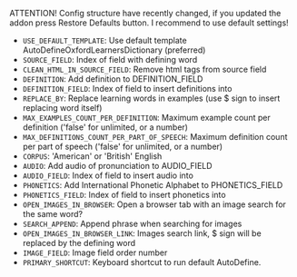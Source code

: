 ATTENTION!
Config structure have recently changed, if you updated the addon press Restore Defaults button.
I recommend to use default settings!

* `USE_DEFAULT_TEMPLATE`: Use default template AutoDefineOxfordLearnersDictionary (preferred)
* `SOURCE_FIELD`: Index of field with defining word
* `CLEAN_HTML_IN_SOURCE_FIELD`: Remove html tags from source field
* `DEFINITION`: Add definition to DEFINITION_FIELD
* `DEFINITION_FIELD`: Index of field to insert definitions into
* `REPLACE_BY`: Replace learning words in examples (use $ sign to insert replacing word itself)
* `MAX_EXAMPLES_COUNT_PER_DEFINITION`: Maximum example count per definition ('false' for unlimited, or a number)
* `MAX_DEFINITIONS_COUNT_PER_PART_OF_SPEECH`: Maximum definition count per part of speech ('false' for unlimited, or a number)
* `CORPUS`: 'American' or 'British' English
* `AUDIO`: Add audio of pronunciation to AUDIO_FIELD
* `AUDIO_FIELD`: Index of field to insert audio into
* `PHONETICS`: Add International Phonetic Alphabet to PHONETICS_FIELD
* `PHONETICS_FIELD`: Index of field to insert phonetics into
* `OPEN_IMAGES_IN_BROWSER`: Open a browser tab with an image search for the same word?
* `SEARCH_APPEND`: Append phrase when searching for images
* `OPEN_IMAGES_IN_BROWSER_LINK`: Images search link, $ sign will be replaced by the defining word
* `IMAGE_FIELD`: Image field order number
* `PRIMARY_SHORTCUT`: Keyboard shortcut to run default AutoDefine.